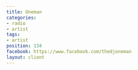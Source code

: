 ```yaml
---
title: Oneman
categories:
- radio
- artist
tags:
- artist
position: 134
facebook: https://www.facebook.com/thedjoneman
layout: client
---
```


